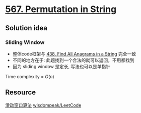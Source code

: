# [567. Permutation in String](https://leetcode.com/problems/permutation-in-string/description/)

## Solution idea

### Sliding Window
* 整体code框架与 [438. Find All Anagrams in a String](https://leetcode.com/problems/find-all-anagrams-in-a-string/description/) 完全一致
* 不同的地方在于: 此题找到一个合法的就可以返回，不用都找到
* 因为 sliding window 是定长, 写法也可以是单指针

Time complexity = $O(n)$

## Resource
[滑动窗口算法](https://labuladong.github.io/algo/2/20/27/)
[wisdompeak/LeetCode](https://github.com/wisdompeak/LeetCode/tree/master/Hash/438.Find-All-Anagrams-in-a-String)